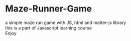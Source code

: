 # Maze-Runner-Game
a simple maze run game with JS, html and matter-js library  
this is a part of Javascript learning course  
Enjoy  
